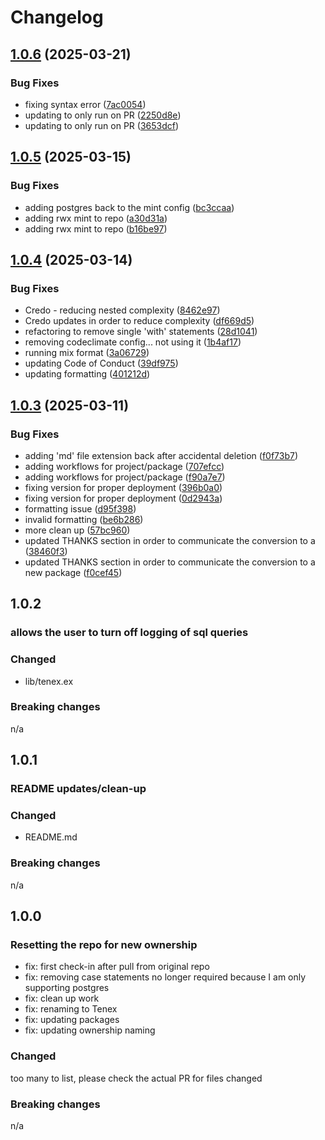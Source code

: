 # Changelog

## [1.0.6](https://github.com/augustwenty/tenex/compare/v1.0.5...v1.0.6) (2025-03-21)


### Bug Fixes

* fixing syntax error ([7ac0054](https://github.com/augustwenty/tenex/commit/7ac0054ee1a5c454a7ff85d22ad976a2fb31733a))
* updating to only run on PR ([2250d8e](https://github.com/augustwenty/tenex/commit/2250d8e964ba567255eb6014ee8eb24b2b501e7f))
* updating to only run on PR ([3653dcf](https://github.com/augustwenty/tenex/commit/3653dcf24a018fd9cb0df8f3671c0ed510c3b50a))

## [1.0.5](https://github.com/augustwenty/tenex/compare/v1.0.4...v1.0.5) (2025-03-15)


### Bug Fixes

* adding postgres back to the mint config ([bc3ccaa](https://github.com/augustwenty/tenex/commit/bc3ccaafd6fa46f39b9e299ea117347e6a8d3f27))
* adding rwx mint to repo ([a30d31a](https://github.com/augustwenty/tenex/commit/a30d31a3f4b7d6a63e2d2b024ad697a2a702fac1))
* adding rwx mint to repo ([b16be97](https://github.com/augustwenty/tenex/commit/b16be9764dc45797767623ec5c5c440bade2a1a5))

## [1.0.4](https://github.com/augustwenty/tenex/compare/v1.0.3...v1.0.4) (2025-03-14)


### Bug Fixes

* Credo - reducing nested complexity ([8462e97](https://github.com/augustwenty/tenex/commit/8462e97045fc6defd0337ac9463e3c878ce5413f))
* Credo updates in order to reduce complexity ([df669d5](https://github.com/augustwenty/tenex/commit/df669d58590ec6615c76296d1591ffa6b3ecf363))
* refactoring to remove single 'with' statements ([28d1041](https://github.com/augustwenty/tenex/commit/28d10413dcf6c47cc201abdc8d8b907ffb50b80d))
* removing codeclimate config... not using it ([1b4af17](https://github.com/augustwenty/tenex/commit/1b4af17d730b2d177a69af8dbc07b179438daab2))
* running mix format ([3a06729](https://github.com/augustwenty/tenex/commit/3a067299229215646751bdb697d37e19e6162ea0))
* updating Code of Conduct ([39df975](https://github.com/augustwenty/tenex/commit/39df975e33a4f5423cebd0a815db9e8dc530760f))
* updating formatting ([401212d](https://github.com/augustwenty/tenex/commit/401212d40f56d3fd43e1f792d57a6bf2fbe143d4))

## [1.0.3](https://github.com/augustwenty/tenex/compare/v1.0.2...v1.0.3) (2025-03-11)


### Bug Fixes

* adding 'md' file extension back after accidental deletion ([f0f73b7](https://github.com/augustwenty/tenex/commit/f0f73b7f0a93801e8fc89473e5d0092b0616f96e))
* adding workflows for project/package ([707efcc](https://github.com/augustwenty/tenex/commit/707efccd2b70a10665de9508b05a529bf452aa7c))
* adding workflows for project/package ([f90a7e7](https://github.com/augustwenty/tenex/commit/f90a7e700ff595a4c6e1bb5e969f5adeb0af9254))
* fixing version for proper deployment ([396b0a0](https://github.com/augustwenty/tenex/commit/396b0a0e3d38f902e379e99ba9acad4414741961))
* fixing version for proper deployment ([0d2943a](https://github.com/augustwenty/tenex/commit/0d2943a047dfc82ba0d99d0fce12720991eb1b71))
* formatting issue ([d95f398](https://github.com/augustwenty/tenex/commit/d95f3987c5b0bab7e0f4cdef760ad207de676529))
* invalid formatting ([be6b286](https://github.com/augustwenty/tenex/commit/be6b28686cf002e362506b0293152302e1f5cedc))
* more clean up ([57bc960](https://github.com/augustwenty/tenex/commit/57bc96026ddbcf6ec58b85d188e45f96f80e6e34))
* updated THANKS section in order to communicate the conversion to a ([38460f3](https://github.com/augustwenty/tenex/commit/38460f3ce96d97e035b44a86da187baf19f36ed0))
* updated THANKS section in order to communicate the conversion to a new package ([f0cef45](https://github.com/augustwenty/tenex/commit/f0cef455c6e6755f670fb2c80a267202bc65cd6c))

## 1.0.2

### allows the user to turn off logging of sql queries

### Changed

- lib/tenex.ex

### Breaking changes

n/a

## 1.0.1

### README updates/clean-up

### Changed

- README.md

### Breaking changes

n/a

## 1.0.0

### Resetting the repo for new ownership

- fix: first check-in after pull from original repo
- fix: removing case statements no longer required because I am only supporting postgres
- fix: clean up work
- fix: renaming to Tenex
- fix: updating packages
- fix: updating ownership naming

### Changed

too many to list, please check the actual PR for files changed

### Breaking changes

n/a
